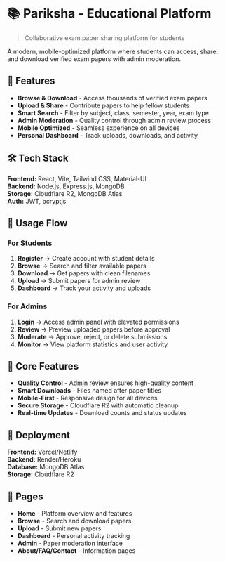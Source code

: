 # 📚 Pariksha - Educational Platform

> Collaborative exam paper sharing platform for students

A modern, mobile-optimized platform where students can access, share, and download verified exam papers with admin moderation.

## 🌟 Features

- **Browse & Download** - Access thousands of verified exam papers
- **Upload & Share** - Contribute papers to help fellow students  
- **Smart Search** - Filter by subject, class, semester, year, exam type
- **Admin Moderation** - Quality control through admin review process
- **Mobile Optimized** - Seamless experience on all devices
- **Personal Dashboard** - Track uploads, downloads, and activity

## 🛠️ Tech Stack

**Frontend:** React, Vite, Tailwind CSS, Material-UI  
**Backend:** Node.js, Express.js, MongoDB  
**Storage:** Cloudflare R2, MongoDB Atlas  
**Auth:** JWT, bcryptjs


## 📱 Usage Flow

### **For Students**
1. **Register** → Create account with student details
2. **Browse** → Search and filter available papers
3. **Download** → Get papers with clean filenames  
4. **Upload** → Submit papers for admin review
5. **Dashboard** → Track your activity and uploads

### **For Admins**
1. **Login** → Access admin panel with elevated permissions
2. **Review** → Preview uploaded papers before approval
3. **Moderate** → Approve, reject, or delete submissions
4. **Monitor** → View platform statistics and user activity

## 🎯 Core Features

- **Quality Control** - Admin review ensures high-quality content
- **Smart Downloads** - Files named after paper titles  
- **Mobile-First** - Responsive design for all devices
- **Secure Storage** - Cloudflare R2 with automatic cleanup
- **Real-time Updates** - Download counts and status updates

## 🚀 Deployment

**Frontend:** Vercel/Netlify  
**Backend:** Render/Heroku  
**Database:** MongoDB Atlas  
**Storage:** Cloudflare R2

## 📄 Pages

- **Home** - Platform overview and features
- **Browse** - Search and download papers
- **Upload** - Submit new papers
- **Dashboard** - Personal activity tracking
- **Admin** - Paper moderation interface
- **About/FAQ/Contact** - Information pages

